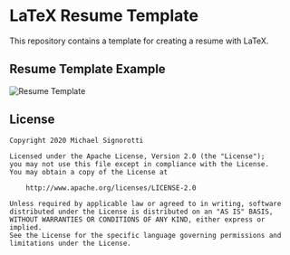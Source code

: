 # LaTeX Resume Template

This repository contains a template for creating a resume with LaTeX.

## Resume Template Example
![Resume Template](https://i.imgur.com/ybKY4UC.png)
                                                                                         
## License

    Copyright 2020 Michael Signorotti

    Licensed under the Apache License, Version 2.0 (the "License");
    you may not use this file except in compliance with the License.
    You may obtain a copy of the License at

        http://www.apache.org/licenses/LICENSE-2.0

    Unless required by applicable law or agreed to in writing, software
    distributed under the License is distributed on an "AS IS" BASIS,
    WITHOUT WARRANTIES OR CONDITIONS OF ANY KIND, either express or implied.
    See the License for the specific language governing permissions and
    limitations under the License.
